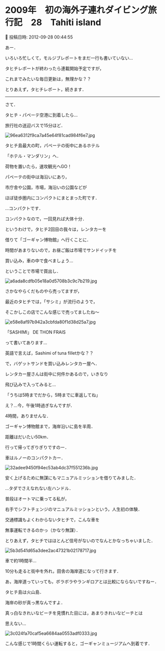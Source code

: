 # 2009年　初の海外子連れダイビング旅行記　28　Tahiti island

📅 投稿日時: 2012-09-28 00:44:55

あー．


いろいろ忙しくて，モルジブレポートをまだ一行も書いていない…


タヒチレポートが終わったら連載開始予定ですが，


これまでみたいな毎日更新は，無理かな？？





とりあえず，タヒチレポート，続きます．


---------------





さて．


タヒチ・パペーテ空港に到着したら…





旅行社の送迎バスで15分ほど．




![96ea6312f9ca7a45e64f81cad984f6e7.jpg](images/96ea6312f9ca7a45e64f81cad984f6e7.jpg)




タヒチ島最大の町，パペーテの街中にあるホテル


「ホテル・マンダリン」へ．


荷物を置いたら，速攻観光へGO！





パペーテの街中は海沿いにあり，


市庁舎や公園，市場，海沿いの公園などが


ほぼ徒歩圏内にコンパクトにまとまった町です．


…コンパクトです．


コンパクトなので，一回見れば大体十分．


というわけで，タヒチ2回目の我々は，レンタカーを


借りて「ゴーギャン博物館」へ行くことに．





時間があまりないので，お昼ご飯は市場でサンドイッチを


買い込み，車の中で食べましょう…


ということで市場で買出し．




![a6ada8cdfb05e18a0d5708b3c9c7b219.jpg](images/a6ada8cdfb05e18a0d5708b3c9c7b219.jpg)




さかなやらくだものやら売ってますが，


最近のタヒチでは，「サシミ」が流行のようで，


そこかしこの店でこんな感じで売ってましたね～




![e58e8af97b942a3cbfda80f1d38d25a7.jpg](images/e58e8af97b942a3cbfda80f1d38d25a7.jpg)




「SASHIMI」 DE THON FRAIS


って書いてあります…


英語で言えば，Sashimi of tuna filletかな？？





で，バゲットサンドを買い込みレンタカー屋へ．


レンタカー屋さんは街中に何件かあるので，いきなり


飛び込みで入ってみると…





「うちは5時までだから，5時までに車返してね」





え？…今，午後1時過ぎなんですが．


4時間，ありませんな．


ゴーギャン博物館まで，海岸沿いに島を半周．


距離はだいたい50km．


行って帰ってぎりぎりですのー．





車はルノーのコンパクトカー．




![32adee9450f94ec53ab4dc37f551236b.jpg](images/32adee9450f94ec53ab4dc37f551236b.jpg)




安く上げるために無謀にもマニュアルミッションを借りてみました．





…タダでさえなれない左ハンドル．


普段はオートマに乗ってる私が，


右手でシフトチェンジのマニュアルミッションという，人生初の体験．


交通標識もよくわからないタヒチで，こんな車を


無事運転できるのかっ（かなり無謀）．





とりあえず，タヒチではほとんど信号がないのでなんとかなっちゃいました．




![5b3d541d65a3dee2ac47321b02178717.jpg](images/5b3d541d65a3dee2ac47321b02178717.jpg)







車で約1時間半…


10分も走ると街中を外れ，田舎の海岸道になって行きます．


あ，海岸道っていっても，ボラボラやランギロアとは比較にならないですねー．


タヒチ島は火山島．


海岸の砂が真っ黒なんですよ．


真っ白なきれいなビーチを見慣れた目には，あまりきれいなビーチとは


思えない… 




![3c024fa70caf5ea6684aa0553adf0333.jpg](images/3c024fa70caf5ea6684aa0553adf0333.jpg)







こんな感じで1時間くらい運転すると，ゴーギャンミュージアムへ到着です．
